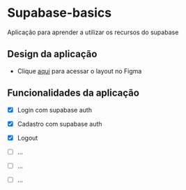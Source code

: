 # Supabase-basics
Aplicação para aprender a utilizar os recursos do supabase

## Design da aplicação
- Clique [aqui](https://www.figma.com/file/43ntGiwSG6SUQHJPfoSNXK/supabase?node-id=0%3A1) para acessar o layout no Figma

## Funcionalidades da aplicação
- [x] Login com supabase auth
- [x] Cadastro com supabase auth
- [x] Logout
- [ ] ...
- [ ] ...
- [ ] ...
 
